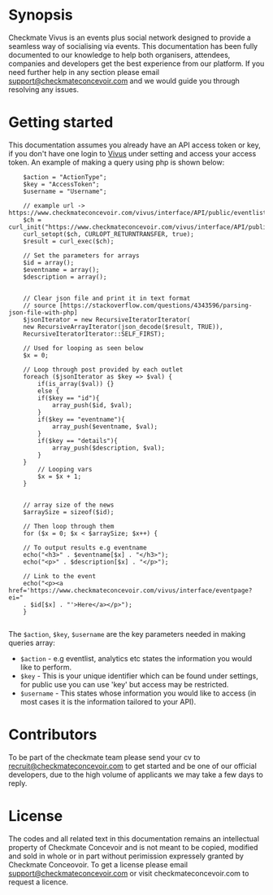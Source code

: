 # Synopsis

Checkmate Vivus is an events plus social network designed to provide a seamless way of socialising via events. This documentation has been fully documented to our knowledge to help both organisers, attendees, companies and developers get the best experience from our platform. If you need further help in any section please email support@checkmateconcevoir.com and we would guide you through resolving any issues.

# Getting started
This documentation assumes you already have an API access token or key, if you don't have one login to [Vivus](https://www.checkmateconcevoir.com/vivus/login?redirectUrl=interface/home?ei=0&promoter=social) under setting and access your access token. An example of making a query using php is shown below:

```
    $action = "ActionType";
    $key = "AccessToken";
    $username = "Username";
    
    // example url -> https://www.checkmateconcevoir.com/vivus/interface/API/public/eventlist/key/demo
    $ch = curl_init("https://www.checkmateconcevoir.com/vivus/interface/API/public/$action/$key/$username");
    curl_setopt($ch, CURLOPT_RETURNTRANSFER, true);
    $result = curl_exec($ch);
    
    // Set the parameters for arrays
    $id = array();
    $eventname = array();
    $description = array();


    // Clear json file and print it in text format
    // source [https://stackoverflow.com/questions/4343596/parsing-json-file-with-php]
    $jsonIterator = new RecursiveIteratorIterator(
    new RecursiveArrayIterator(json_decode($result, TRUE)),
    RecursiveIteratorIterator::SELF_FIRST);

    // Used for looping as seen below
    $x = 0;

    // Loop through post provided by each outlet
    foreach ($jsonIterator as $key => $val) {
        if(is_array($val)) {} 
        else {
        if($key == "id"){
            array_push($id, $val);
        }
        if($key == "eventname"){
            array_push($eventname, $val);
        }
        if($key == "details"){
            array_push($description, $val);
        }
    }
        // Looping vars
        $x = $x + 1;
    }


    // array size of the news
    $arraySize = sizeof($id);

    // Then loop through them
    for ($x = 0; $x < $arraySize; $x++) {

    // To output results e.g eventname
    echo("<h3>" . $eventname[$x] . "</h3>");
    echo("<p>" . $description[$x] . "</p>");
    
    // Link to the event
    echo("<p><a href='https://www.checkmateconcevoir.com/vivus/interface/eventpage?ei="
    . $id[$x] . "'>Here</a></p>");
    }
    
```

The `$action`, `$key`, `$username` are the key parameters needed in making queries array:

* `$action` - e.g eventlist, analytics etc states the information you would like to perform.
* `$key` - This is your unique identifier which can be found under settings, for public use you can use 'key' but access may be restricted.
* `$username` - This states whose information you would like to access (in most cases it is the information tailored to your API).

# Contributors

To be part of the checkmate team please send your cv to recruit@checkmateconcevoir.com to get started and be one of our official developers, due to the high volume of applicants we may take a few days to reply.

# License

The codes and all related text in this documentation remains an intellectual property of Checkmate Concevoir and is not meant to be copied, modified and sold in whole or in part without perimission expressely granted by Checkmate Conceovoir. To get a license please email support@checkmateconcevoir.com or visit checkmateconcevoir.com to request a licence.

